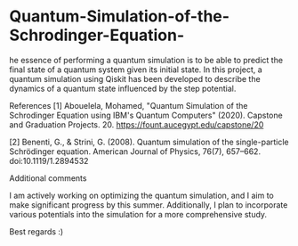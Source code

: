 # Quantum-Simulation-of-the-Schrodinger-Equation-
he essence of performing a quantum simulation is to be able to predict the final state of a quantum system given its initial state. In this project, a quantum simulation using Qiskit has been developed to describe the dynamics of a quantum state influenced by the step potential.

References
[1] Abouelela, Mohamed, "Quantum Simulation of the Schrodinger Equation using IBM's Quantum Computers" (2020). Capstone and Graduation Projects. 20. https://fount.aucegypt.edu/capstone/20

[2] Benenti, G., & Strini, G. (2008). Quantum simulation of the single-particle Schrödinger equation. American Journal of Physics, 76(7), 657–662. doi:10.1119/1.2894532


Additional comments

I am actively working on optimizing the quantum simulation, and I aim to make significant progress by this summer. Additionally, I plan to incorporate various potentials into the simulation for a more comprehensive study.

Best regards :)
